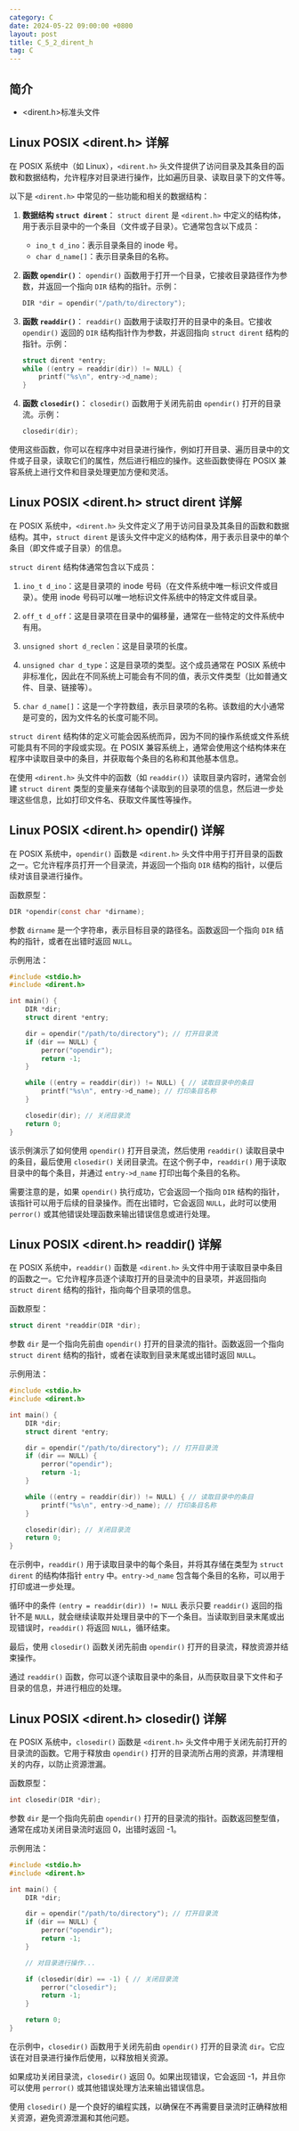 ```yaml
---
category: C
date: 2024-05-22 09:00:00 +0800
layout: post
title: C_5_2_dirent_h
tag: C
---
```

## 简介

+ <dirent.h>标准头文件

## Linux POSIX <dirent.h> 详解

在 POSIX 系统中（如 Linux），`<dirent.h>` 头文件提供了访问目录及其条目的函数和数据结构，允许程序对目录进行操作，比如遍历目录、读取目录下的文件等。

以下是 `<dirent.h>` 中常见的一些功能和相关的数据结构：

1. **数据结构 `struct dirent`**：
   `struct dirent` 是 `<dirent.h>` 中定义的结构体，用于表示目录中的一个条目（文件或子目录）。它通常包含以下成员：
   - `ino_t d_ino`：表示目录条目的 inode 号。
   - `char d_name[]`：表示目录条目的名称。

2. **函数 `opendir()`**：
   `opendir()` 函数用于打开一个目录，它接收目录路径作为参数，并返回一个指向 `DIR` 结构的指针。示例：
   ```c
   DIR *dir = opendir("/path/to/directory");
   ```

3. **函数 `readdir()`**：
   `readdir()` 函数用于读取打开的目录中的条目。它接收 `opendir()` 返回的 `DIR` 结构指针作为参数，并返回指向 `struct dirent` 结构的指针。示例：
   ```c
   struct dirent *entry;
   while ((entry = readdir(dir)) != NULL) {
       printf("%s\n", entry->d_name);
   }
   ```

4. **函数 `closedir()`**：
   `closedir()` 函数用于关闭先前由 `opendir()` 打开的目录流。示例：
   ```c
   closedir(dir);
   ```

使用这些函数，你可以在程序中对目录进行操作，例如打开目录、遍历目录中的文件或子目录，读取它们的属性，然后进行相应的操作。这些函数使得在 POSIX 兼容系统上进行文件和目录处理更加方便和灵活。

## Linux POSIX <dirent.h> struct dirent 详解

在 POSIX 系统中，`<dirent.h>` 头文件定义了用于访问目录及其条目的函数和数据结构。其中，`struct dirent` 是该头文件中定义的结构体，用于表示目录中的单个条目（即文件或子目录）的信息。

`struct dirent` 结构体通常包含以下成员：

1. `ino_t d_ino`：这是目录项的 inode 号码（在文件系统中唯一标识文件或目录）。使用 inode 号码可以唯一地标识文件系统中的特定文件或目录。

2. `off_t d_off`：这是目录项在目录中的偏移量，通常在一些特定的文件系统中有用。

3. `unsigned short d_reclen`：这是目录项的长度。

4. `unsigned char d_type`：这是目录项的类型。这个成员通常在 POSIX 系统中非标准化，因此在不同系统上可能会有不同的值，表示文件类型（比如普通文件、目录、链接等）。

5. `char d_name[]`：这是一个字符数组，表示目录项的名称。该数组的大小通常是可变的，因为文件名的长度可能不同。

`struct dirent` 结构体的定义可能会因系统而异，因为不同的操作系统或文件系统可能具有不同的字段或实现。在 POSIX 兼容系统上，通常会使用这个结构体来在程序中读取目录中的条目，并获取每个条目的名称和其他基本信息。

在使用 `<dirent.h>` 头文件中的函数（如 `readdir()`）读取目录内容时，通常会创建 `struct dirent` 类型的变量来存储每个读取到的目录项的信息，然后进一步处理这些信息，比如打印文件名、获取文件属性等操作。

## Linux POSIX <dirent.h> opendir() 详解

在 POSIX 系统中，`opendir()` 函数是 `<dirent.h>` 头文件中用于打开目录的函数之一。它允许程序员打开一个目录流，并返回一个指向 `DIR` 结构的指针，以便后续对该目录进行操作。

函数原型：
```c
DIR *opendir(const char *dirname);
```

参数 `dirname` 是一个字符串，表示目标目录的路径名。函数返回一个指向 `DIR` 结构的指针，或者在出错时返回 `NULL`。

示例用法：
```c
#include <stdio.h>
#include <dirent.h>

int main() {
    DIR *dir;
    struct dirent *entry;

    dir = opendir("/path/to/directory"); // 打开目录流
    if (dir == NULL) {
        perror("opendir");
        return -1;
    }

    while ((entry = readdir(dir)) != NULL) { // 读取目录中的条目
        printf("%s\n", entry->d_name); // 打印条目名称
    }

    closedir(dir); // 关闭目录流
    return 0;
}
```

该示例演示了如何使用 `opendir()` 打开目录流，然后使用 `readdir()` 读取目录中的条目，最后使用 `closedir()` 关闭目录流。在这个例子中，`readdir()` 用于读取目录中的每个条目，并通过 `entry->d_name` 打印出每个条目的名称。

需要注意的是，如果 `opendir()` 执行成功，它会返回一个指向 `DIR` 结构的指针，该指针可以用于后续的目录操作。而在出错时，它会返回 `NULL`，此时可以使用 `perror()` 或其他错误处理函数来输出错误信息或进行处理。

## Linux POSIX <dirent.h> readdir() 详解

在 POSIX 系统中，`readdir()` 函数是 `<dirent.h>` 头文件中用于读取目录中条目的函数之一。它允许程序员逐个读取打开的目录流中的目录项，并返回指向 `struct dirent` 结构的指针，指向每个目录项的信息。

函数原型：
```c
struct dirent *readdir(DIR *dir);
```

参数 `dir` 是一个指向先前由 `opendir()` 打开的目录流的指针。函数返回一个指向 `struct dirent` 结构的指针，或者在读取到目录末尾或出错时返回 `NULL`。

示例用法：
```c
#include <stdio.h>
#include <dirent.h>

int main() {
    DIR *dir;
    struct dirent *entry;

    dir = opendir("/path/to/directory"); // 打开目录流
    if (dir == NULL) {
        perror("opendir");
        return -1;
    }

    while ((entry = readdir(dir)) != NULL) { // 读取目录中的条目
        printf("%s\n", entry->d_name); // 打印条目名称
    }

    closedir(dir); // 关闭目录流
    return 0;
}
```

在示例中，`readdir()` 用于读取目录中的每个条目，并将其存储在类型为 `struct dirent` 的结构体指针 `entry` 中。`entry->d_name` 包含每个条目的名称，可以用于打印或进一步处理。

循环中的条件 `(entry = readdir(dir)) != NULL` 表示只要 `readdir()` 返回的指针不是 `NULL`，就会继续读取并处理目录中的下一个条目。当读取到目录末尾或出现错误时，`readdir()` 将返回 `NULL`，循环结束。

最后，使用 `closedir()` 函数关闭先前由 `opendir()` 打开的目录流，释放资源并结束操作。

通过 `readdir()` 函数，你可以逐个读取目录中的条目，从而获取目录下文件和子目录的信息，并进行相应的处理。

## Linux POSIX <dirent.h> closedir() 详解

在 POSIX 系统中，`closedir()` 函数是 `<dirent.h>` 头文件中用于关闭先前打开的目录流的函数。它用于释放由 `opendir()` 打开的目录流所占用的资源，并清理相关的内存，以防止资源泄漏。

函数原型：
```c
int closedir(DIR *dir);
```

参数 `dir` 是一个指向先前由 `opendir()` 打开的目录流的指针。函数返回整型值，通常在成功关闭目录流时返回 0，出错时返回 -1。

示例用法：
```c
#include <stdio.h>
#include <dirent.h>

int main() {
    DIR *dir;

    dir = opendir("/path/to/directory"); // 打开目录流
    if (dir == NULL) {
        perror("opendir");
        return -1;
    }

    // 对目录进行操作...

    if (closedir(dir) == -1) { // 关闭目录流
        perror("closedir");
        return -1;
    }

    return 0;
}
```

在示例中，`closedir()` 函数用于关闭先前由 `opendir()` 打开的目录流 `dir`。它应该在对目录进行操作后使用，以释放相关资源。

如果成功关闭目录流，`closedir()` 返回 0。如果出现错误，它会返回 -1，并且你可以使用 `perror()` 或其他错误处理方法来输出错误信息。

使用 `closedir()` 是一个良好的编程实践，以确保在不再需要目录流时正确释放相关资源，避免资源泄漏和其他问题。